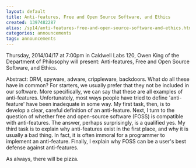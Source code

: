 ```yaml
---
layout: default
title: Anti-features, Free and Open Source Software, and Ethics
created: 1397482287
alias: /sp14/anti-features-free-and-open-source-software-and-ethics.html
categories: announcements
tags: announcements
---
```

Thursday, 2014/04/17 at 7:00pm in Caldwell Labs 120, Owen King of the Department of Philosophy will present: Anti-features, Free and Open Source Software, and Ethics.

Abstract:
DRM, spyware, adware, crippleware, backdoors.  What do all these have in common?  For starters, we usually prefer that they not be included in our software.  More specifically, we can say that these are all examples of anti-features.  Unfortunately, most ways people have tried to define 'anti-feature' have been inadequate in some way.  My first task, then, is to develop a clear, careful definition of an anti-feature. Next, I turn to the question of whether free and open-source software (FOSS) is compatible with anti-features.  The answer, perhaps surprisingly, is a qualified yes.  My third task is to explain why anti-features exist in the first place, and why it is usually a bad thing. In fact, it is often immoral for a programmer to implement an anti-feature.  Finally, I explain why FOSS can be a user's best defense against anti-features.

As always, there will be pizza.
